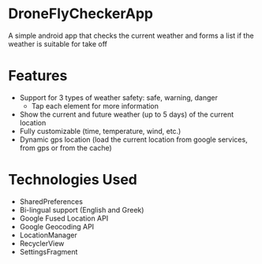 # DroneFlyCheckerApp
A simple android app that checks the current weather and forms a list if the weather is suitable for take off
# Features
- Support for 3 types of weather safety: safe, warning, danger
    - Tap each element for more information
- Show the current and future weather (up to 5 days) of the current location
- Fully customizable (time, temperature, wind, etc.)
- Dynamic gps location (load the current location from google services, from gps or from the cache)

# Technologies Used
- SharedPreferences
- Bi-lingual support (English and Greek)
- Google Fused Location API
- Google Geocoding API 
- LocationManager
- RecyclerView
- SettingsFragment
